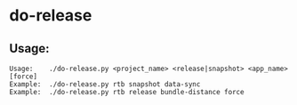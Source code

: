 # do-release

## Usage:

```
Usage:    ./do-release.py <project_name> <release|snapshot> <app_name> [force]
Example:  ./do-release.py rtb snapshot data-sync
Example:  ./do-release.py rtb release bundle-distance force
```

